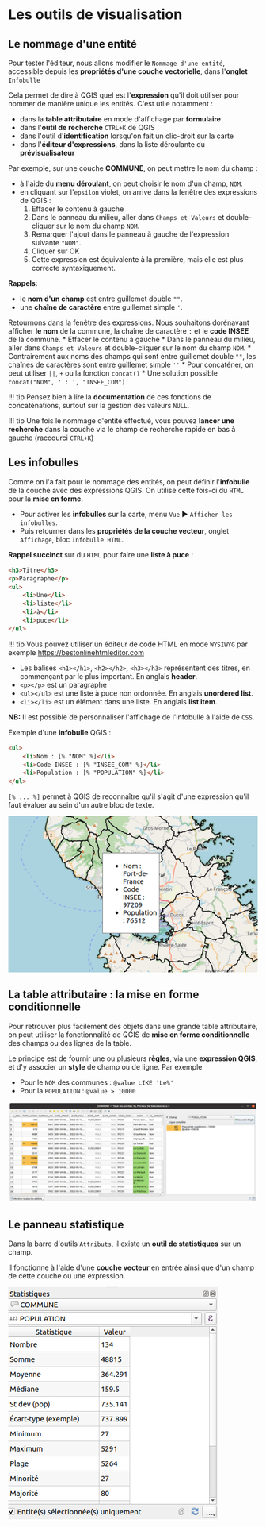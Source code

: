 # Les outils de visualisation

## Le nommage d'une entité

Pour tester l'éditeur, nous allons modifier le `Nommage d'une entité`, accessible depuis les **propriétés d'une couche vectorielle**, dans l'**onglet** `Infobulle`

Cela permet de dire à QGIS quel est l'**expression** qu'il doit utiliser
pour nommer de manière unique les entités. C'est utile notamment :

* dans la **table attributaire** en mode d'affichage par **formulaire**
* dans l'**outil de recherche** `CTRL+K` de QGIS
* dans l'outil d'**identification** lorsqu'on fait un clic-droit sur la carte
* dans l'**éditeur d'expressions**, dans la liste déroulante du **prévisualisateur**

Par exemple, sur une couche **COMMUNE**, on peut mettre le nom du champ :

* à l'aide du **menu déroulant**, on peut choisir le nom d'un champ, `NOM`.
* en cliquant sur l'`epsilon` violet, on arrive dans la fenêtre des expressions de QGIS :
    1. Effacer le contenu à gauche
    2. Dans le panneau du milieu, aller dans `Champs et Valeurs` et double-cliquer sur le nom du champ `NOM`.
    3. Remarquer l'ajout dans le panneau à gauche de l'expression suivante `"NOM"`.
    4. Cliquer sur OK
    5. Cette expression est équivalente à la première, mais elle est plus correcte syntaxiquement.

**Rappels**:

* le **nom d'un champ** est entre guillemet double `""`.
* une **chaîne de caractère** entre guillemet simple `'`.

Retournons dans la fenêtre des expressions. Nous souhaitons dorénavant afficher **le nom** de la commune, la chaîne de
caractère ` : ` et le **code INSEE** de la commune.
    * Effacer le contenu à gauche
    * Dans le panneau du milieu, aller dans `Champs et Valeurs` et double-cliquer sur le nom du champ `NOM`.
    * Contrairement aux noms des champs qui sont entre guillemet double `""`, les chaînes de caractères sont entre guillemet simple `''`
    * Pour concaténer, on peut utiliser `||`, `+` ou la fonction `concat()`
    * Une solution possible `concat("NOM", ' : ', "INSEE_COM")`

!!! tip
    Pensez bien à lire la **documentation** de ces fonctions de concaténations, surtout sur la gestion des valeurs `NULL`.

!!! tip
    Une fois le nommage d'entité effectué, vous pouvez **lancer une recherche**
    dans la couche via le champ de recherche rapide en bas à gauche
    (raccourci `CTRL+K`)


## Les infobulles

Comme on l'a fait pour le nommage des entités, on peut définir l'**infobulle** de la couche
avec des expressions QGIS. On utilise cette fois-ci du `HTML` pour la **mise en forme**.

* Pour activer les **infobulles** sur la carte, menu `Vue` ▶ `Afficher les infobulles`.
* Puis retourner dans les **propriétés de la couche vecteur**, onglet `Affichage`, bloc `Infobulle HTML`.

**Rappel succinct** sur du `HTML` pour faire une **liste à puce** :

```html
<h3>Titre</h3>
<p>Paragraphe</p>
<ul>
    <li>Une</li>
    <li>liste</li>
    <li>à</li>
    <li>puce</li>
</ul>
```

!!! tip
    Vous pouvez utiliser un éditeur de code HTML en mode `WYSIWYG`
    par exemple https://bestonlinehtmleditor.com

* Les balises `<h1></h1>`, `<h2></h2>`, `<h3></h3>` représentent des titres, en commençant par le plus important. En anglais **header**.
* `<p></p>` est un paragraphe
* `<ul></ul>` est une liste à puce non ordonnée. En anglais **unordered list**.
* `<li></li>` est un élément dans une liste. En anglais **list item**.

**NB:** Il est possible de personnaliser l'affichage de l'infobulle à l'aide de `CSS`.

Exemple d'une **infobulle** QGIS :

```html
<ul>
    <li>Nom : [% "NOM" %]</li>
    <li>Code INSEE : [% "INSEE_COM" %]</li>
    <li>Population : [% "POPULATION" %]</li>
</ul>
```

`[% ... %]` permet à QGIS de reconnaître qu'il s'agit d'une expression qu'il faut évaluer au sein d'un autre bloc de texte.

![Info bulle](./media/infobulle.png)



## La table attributaire : la mise en forme conditionnelle

Pour retrouver plus facilement des objets dans une grande table attributaire, on peut utiliser la fonctionnalité de QGIS de **mise en forme conditionnelle** des champs ou des lignes de la table.

Le principe est de fournir une ou plusieurs **règles**, via une **expression QGIS**, et d'y associer un **style** de champ ou de ligne. Par exemple

* Pour le `NOM` des communes : `@value LIKE 'Le%'`
* Pour la `POPULATION` : `@value > 10000`

![](media/table_attributaire_mise_en_forme.png "Table attributaire, mise en forme conditionnelle")


## Le panneau statistique

Dans la barre d'outils `Attributs`, il existe un **outil de statistiques** sur un champ.

Il fonctionne à l'aide d'une **couche vecteur** en entrée ainsi que d'un champ de cette couche ou une expression.

![](media/statistique.png "Les statistiques sur une table")
